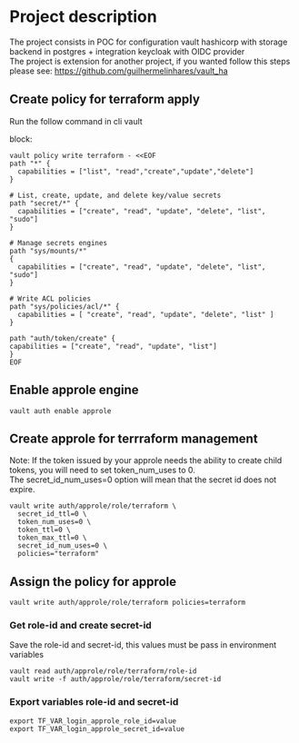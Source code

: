 # Project description
  The project consists in POC for configuration vault hashicorp with storage backend in postgres + integration keycloak with OIDC provider</br>
  The project is extension for another project, if you wanted follow this steps please see: https://github.com/guilhermelinhares/vault_ha


## Create policy for terraform apply

Run the follow command in cli vault 

block:

```hcl
vault policy write terraform - <<EOF
path "*" {
  capabilities = ["list", "read","create","update","delete"]
}

# List, create, update, and delete key/value secrets
path "secret/*" {
  capabilities = ["create", "read", "update", "delete", "list", "sudo"]
}

# Manage secrets engines
path "sys/mounts/*"
{
  capabilities = ["create", "read", "update", "delete", "list", "sudo"]
}

# Write ACL policies
path "sys/policies/acl/*" {
  capabilities = [ "create", "read", "update", "delete", "list" ]
}

path "auth/token/create" {
capabilities = ["create", "read", "update", "list"]
}
EOF
```

## Enable approle engine

`vault auth enable approle`

## Create approle for terrraform management

Note: If the token issued by your approle needs the ability to create child tokens, you will need to set token_num_uses to 0.<br>
The secret_id_num_uses=0 option will mean that the secret id does not expire.

```hcl
vault write auth/approle/role/terraform \
  secret_id_ttl=0 \
  token_num_uses=0 \
  token_ttl=0 \
  token_max_ttl=0 \
  secret_id_num_uses=0 \
  policies="terraform"
```

## Assign the policy for approle
`vault write auth/approle/role/terraform policies=terraform`

### Get role-id and create secret-id

Save the role-id and secret-id, this values must be pass in environment variables

`vault read auth/approle/role/terraform/role-id`</br>
`vault write -f auth/approle/role/terraform/secret-id`

### Export variables role-id and secret-id
`export TF_VAR_login_approle_role_id=value`</br>
`export TF_VAR_login_approle_secret_id=value`
